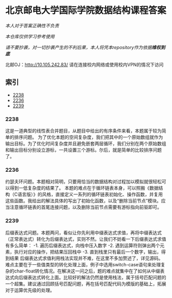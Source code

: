 # 北京邮电大学国际学院数据结构课程答案
*本人对于答案正确性不负责*

*本仓库仅供学习参考使用*

*请不要抄袭，对一切抄袭产生的不利后果，本人将凭本repository作为依据**维权到底***

北邮OJ：http://10.105.242.83/ 请在连接校内网络或使用校内VPN的情况下访问

## 索引       
- [2238](#2238)       
- [2236](#2236)
- [2239](#2239)

### 2238

这是一道典型的线性表合并题目，从题目中给出的有序条件来看，本题属于较为简单的排序问题。
为了优化本题的空间复杂度，我们把其中的一个原始数组就作为输出目标。为了优化时间复杂度并且避免嵌套两层循环，我们分别在两个原始数组和输出目标分别设立游标，一共设置三个游标。尔后，就是简单的比较排序问题了。

### 2236

约瑟夫环问题。本题相对简明，只要用恰当的数据结构对过程加以模拟就很轻松可以得到一低复杂度的结果了。
本题的难点在于循环链表本身，可以照搬《数据结构（C语言版）》的风格，直接定义一系列的循环链表初始化、操作函数，并复用这些函数。我给出的解法具体的写出了初始化函数，以及“删除当前节点”模块。应当注意循环链表的首尾连接问题，以及删除当前节点需要有游标指向前驱即可。

### 2239

后缀表达式问题。本题两问，看似让你先利用中缀表达式求值，再将中缀表达式（正常表达式）转化为后缀表达式，实则不然。让我们不妨看一下后缀表达式求值有多么简单：
-1. 遍历后缀表达式，向栈中压入数字
-2. 遇到运算符则弹出两个元素，执行对应的操作，把结果压回栈中
-3. 直到栈里只有最后一个数字，输出，得到结果
后缀表达式求值利用栈法实现并不难，在这里不多加赘述了，详见源码。难点主要在于一些值类型的转化处理上面，例子中选用switch-case语句来处理复杂的char-float转化情况。在解决这一问之后，题的难点就集中在了如何从中缀表达式向后缀表达式转化上面。比较好的解法仍然是使用栈法，属于括号匹配问题的一个超集。建议通过回顾括号匹配问题，再在括号匹配代码为模版的基础上，拓展对于运算优先级的处理。
